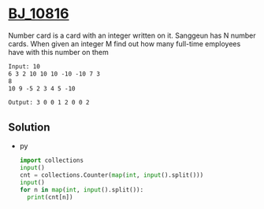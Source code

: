 # [BJ_10816](https://acmicpc.net/problem/10816)

Number card is a card with an integer written on it. Sanggeun has N number cards. When given an integer M
find out how many full-time employees have with this number on them

```txt
Input: 10
6 3 2 10 10 10 -10 -10 7 3
8
10 9 -5 2 3 4 5 -10

Output: 3 0 0 1 2 0 0 2
```

## Solution

* py

  ```py
  import collections
  input()
  cnt = collections.Counter(map(int, input().split()))
  input()
  for n in map(int, input().split()):
    print(cnt[n])
  ```

